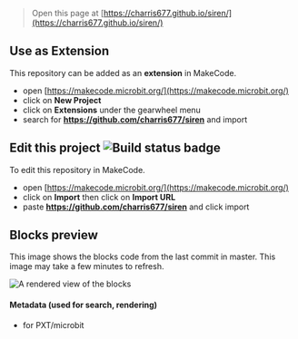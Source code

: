 
> Open this page at [https://charris677.github.io/siren/](https://charris677.github.io/siren/)

## Use as Extension

This repository can be added as an **extension** in MakeCode.

* open [https://makecode.microbit.org/](https://makecode.microbit.org/)
* click on **New Project**
* click on **Extensions** under the gearwheel menu
* search for **https://github.com/charris677/siren** and import

## Edit this project ![Build status badge](https://github.com/charris677/siren/workflows/MakeCode/badge.svg)

To edit this repository in MakeCode.

* open [https://makecode.microbit.org/](https://makecode.microbit.org/)
* click on **Import** then click on **Import URL**
* paste **https://github.com/charris677/siren** and click import

## Blocks preview

This image shows the blocks code from the last commit in master.
This image may take a few minutes to refresh.

![A rendered view of the blocks](https://github.com/charris677/siren/raw/master/.github/makecode/blocks.png)

#### Metadata (used for search, rendering)

* for PXT/microbit
<script src="https://makecode.com/gh-pages-embed.js"></script><script>makeCodeRender("{{ site.makecode.home_url }}", "{{ site.github.owner_name }}/{{ site.github.repository_name }}");</script>
